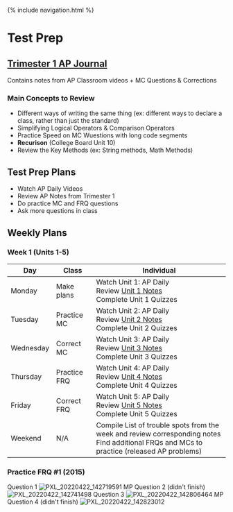 {% include navigation.html %}

# Test Prep

## [Trimester 1 AP Journal](https://docs.google.com/document/d/1RIIQLuQYmd7VfgwVUuagS0k8c6wzEtOcaqYy5M8PtLE/edit?usp=sharing)
Contains notes from AP Classroom videos + MC Questions & Corrections

### Main Concepts to Review
- Different ways of writing the same thing (ex: different ways to declare a class, rather than just the standard)
- Simplifying Logical Operators & Comparison Operators
- Practice Speed on MC Wuestions with long code segments
- **Recurison** (College Board Unit 10)
- Review the Key Methods (ex: String methods, Math Methods)

## Test Prep Plans
- Watch AP Daily Videos
- Review AP Notes from Trimester 1
- Do practice MC and FRQ questions
- Ask more questions in class

## Weekly Plans

### Week 1 (Units 1-5)

Day       | Class        | Individual
----------|--------------|------------
Monday    | Make plans   | Watch Unit 1: AP Daily<br>Review [Unit 1 Notes](https://docs.google.com/document/d/1RIIQLuQYmd7VfgwVUuagS0k8c6wzEtOcaqYy5M8PtLE/edit#bookmark=id.4j5qsmn6sipx)<br>Complete Unit 1 Quizzes
Tuesday   | Practice MC  | Watch Unit 2: AP Daily<br>Review [Unit 2 Notes](https://docs.google.com/document/d/1RIIQLuQYmd7VfgwVUuagS0k8c6wzEtOcaqYy5M8PtLE/edit#bookmark=id.xgpdtxh6tswz)<br>Complete Unit 2 Quizzes
Wednesday | Correct MC   | Watch Unit 3: AP Daily<br>Review [Unit 3 Notes](https://docs.google.com/document/d/1RIIQLuQYmd7VfgwVUuagS0k8c6wzEtOcaqYy5M8PtLE/edit#bookmark=id.ytwn9lyp74bv)<br>Complete Unit 3 Quizzes
Thursday  | Practice FRQ | Watch Unit 4: AP Daily<br>Review [Unit 4 Notes](https://docs.google.com/document/d/1RIIQLuQYmd7VfgwVUuagS0k8c6wzEtOcaqYy5M8PtLE/edit#bookmark=id.kup2em8q0y8u)<br>Complete Unit 4 Quizzes
Friday    | Correct FRQ  | Watch Unit 5: AP Daily<br>Review [Unit 5 Notes](https://docs.google.com/document/d/1RIIQLuQYmd7VfgwVUuagS0k8c6wzEtOcaqYy5M8PtLE/edit#bookmark=id.jrlsdhqzyh2v)<br>Complete Unit 5 Quizzes
Weekend   | N/A          | Compile List of trouble spots from the week and review corresponding notes<br>Find additional FRQs and MCs to practice (released AP problems)

### Practice FRQ #1 (2015)
Question 1
![PXL_20220422_142719591 MP](https://user-images.githubusercontent.com/72475036/164735403-9ba55cf3-fe99-4d16-ae81-a516d75bd4ba.jpg)
Question 2 (didn't finish)
![PXL_20220422_142741498](https://user-images.githubusercontent.com/72475036/164735460-8b7642cc-fd30-447f-88da-a194583577d9.jpg)
Question 3
![PXL_20220422_142806464 MP](https://user-images.githubusercontent.com/72475036/164735559-ba27e083-b370-4259-8534-1af35c5eebd0.jpg)
Question 4 (didn't finish)
![PXL_20220422_142823012](https://user-images.githubusercontent.com/72475036/164735606-3e83e151-24c2-45b3-913f-4a3bc977b74d.jpg)

